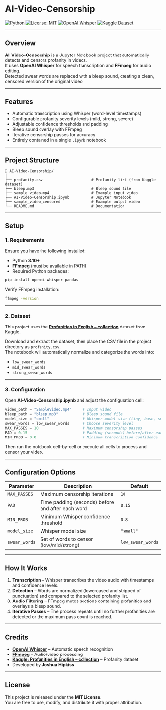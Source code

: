 # AI-Video-Censorship

[![Python](https://img.shields.io/badge/Python-3.10%2B-blue.svg)](https://www.python.org/)
[![License: MIT](https://img.shields.io/badge/License-MIT-green.svg)](LICENSE)
[![OpenAI Whisper](https://img.shields.io/badge/Powered%20by-OpenAI%20Whisper-black.svg)](https://github.com/openai/whisper)
[![Kaggle Dataset](https://img.shields.io/badge/Dataset-Kaggle-lightgrey.svg)](https://www.kaggle.com/datasets/konradb/profanities-in-english-collection/versions/1)

---

## Overview

**AI-Video-Censorship** is a Jupyter Notebook project that automatically detects and censors profanity in videos.  
It uses **OpenAI Whisper** for speech transcription and **FFmpeg** for audio editing.  
Detected swear words are replaced with a bleep sound, creating a clean, censored version of the original video.

---

## Features

- Automatic transcription using Whisper (word-level timestamps)
- Configurable profanity severity levels (mild, strong, severe)
- Adjustable confidence thresholds and padding
- Bleep sound overlay with FFmpeg
- Iterative censorship passes for accuracy
- Entirely contained in a single `.ipynb` notebook

---

## Project Structure

```
📁 AI-Video-Censorship/
│
├── profanity.csv                      # Profanity list (from Kaggle dataset)
├── bleep.mp3                          # Bleep sound file
├── sample_video.mp4                   # Example input video
├── AI-Video-Censorship.ipynb          # Jupyter Notebook
├── sample_video_censored              # Example output video
└── README.md                          # Documentation
```

---

## Setup

### 1. Requirements

Ensure you have the following installed:

- Python **3.10+**
- **FFmpeg** (must be available in PATH)
- Required Python packages:

```bash
pip install openai-whisper pandas
```

Verify FFmpeg installation:

```bash
ffmpeg -version
```

---

### 2. Dataset

This project uses the [**Profanities in English – collection**](https://www.kaggle.com/datasets/konradb/profanities-in-english-collection/versions/1) dataset from Kaggle.

Download and extract the dataset, then place the CSV file in the project directory as `profanity.csv`.  
The notebook will automatically normalize and categorize the words into:

- `low_swear_words`
- `mid_swear_words`
- `strong_swear_words`

---

### 3. Configuration

Open **AI-Video-Censorship.ipynb** and adjust the configuration cell:

```python
video_path = "SampleVideo.mp4"     # Input video
bleep_path = "bleep.mp3"           # Bleep sound file
model_size = "small"               # Whisper model size (tiny, base, small, medium, large)
swear_words = low_swear_words      # Choose severity level
MAX_PASSES = 10                    # Maximum censorship passes
PAD = 0.15                         # Padding (seconds) before/after each word
MIN_PROB = 0.8                     # Minimum transcription confidence
```

Then run the notebook cell-by-cell or execute all cells to process and censor your video.

---

## Configuration Options

| Parameter | Description | Default |
|------------|--------------|----------|
| `MAX_PASSES` | Maximum censorship iterations | `10` |
| `PAD` | Time padding (seconds) before and after each word | `0.15` |
| `MIN_PROB` | Minimum Whisper confidence threshold | `0.8` |
| `model_size` | Whisper model size | `"small"` |
| `swear_words` | Set of words to censor (low/mid/strong) | `low_swear_words` |

---

## How It Works

1. **Transcription** – Whisper transcribes the video audio with timestamps and confidence levels.
2. **Detection** – Words are normalized (lowercased and stripped of punctuation) and compared to the selected profanity list.
3. **Audio Filtering** – FFmpeg mutes sections containing profanities and overlays a bleep sound.
4. **Iterative Passes** – The process repeats until no further profanities are detected or the maximum pass count is reached.

---

## Credits

- [**OpenAI Whisper**](https://github.com/openai/whisper) – Automatic speech recognition
- [**FFmpeg**](https://ffmpeg.org/) – Audio/video processing
- [**Kaggle: Profanities in English – collection**](https://www.kaggle.com/datasets/konradb/profanities-in-english-collection/versions/1) – Profanity dataset
- Developed by **Joshua Hipkiss**

---

## License

This project is released under the **MIT License**.  
You are free to use, modify, and distribute it with proper attribution.
